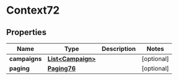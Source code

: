 
# Context72

## Properties
Name | Type | Description | Notes
------------ | ------------- | ------------- | -------------
**campaigns** | [**List&lt;Campaign&gt;**](Campaign.md) |  |  [optional]
**paging** | [**Paging76**](Paging76.md) |  |  [optional]



